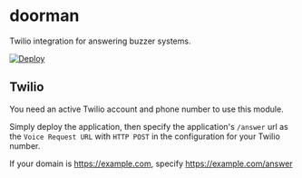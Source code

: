 # doorman
Twilio integration for answering buzzer systems.

[![Deploy](https://www.herokucdn.com/deploy/button.svg)](https://heroku.com/deploy)

## Twilio

You need an active Twilio account and phone number to use this module.

Simply deploy the application, then specify the application's `/answer` url as the `Voice Request URL` with `HTTP POST` in the configuration for your Twilio number.

If your domain is https://example.com, specify https://example.com/answer
